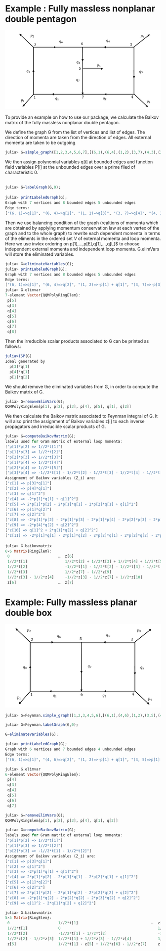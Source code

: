 # Example : Fully massless nonplanar double pentagon

![alt text](img/non_plannar_double_pentagon.png)

To provide an example on how to use our package, we calculate the Baikov matrix of the fully massless nonplanar double pentagon. 

We define the graph G from the list of vertices and list of edges. The direction of momenta are taken from the direction  of edges. All external momenta are taken to be outgoing.

```julia
julia> G=simple_graph([1,2,3,4,5,6,7],[(6,1),(6,4),(1,2),(3,7),(4,3),(2,7),(5,6),(7,5),1,2,3,4,5]);
```

We then assign polynomial variables q[i] at bounded edges and function field variables P[i] at the unbounded edges over a prime filed of characteristic 0.

```julia

julia> G=labelGraph(G,0);

julia> printLabeledGraph(G);
Graph with 7 vertices and 8 bounded edges 5 unbounded edges
Edge terms:
["(6, 1)=>q[1]", "(6, 4)=>q[2]", "(1, 2)=>q[3]", "(3, 7)=>q[4]", "(4, 3)=>q[5]", "(2, 7)=>q[6]", "(5, 6)=>q[7]", "(7, 5)=>q[8]", "1=>p[1]", "2=>p[2]", "3=>p[3]", "4=>p[4]", "5=>p[5]"]

```

Then we use balancing condition of the graph (realtions of momenta which are obtained by applying momentum conservation law at each vertex of the graph and to the whole graph) to rewrite each dependent momenta in terms of the eliments in the ordered set $V$ of external momenta and loop momenta. Here we use invlex ordering on p[1],...,p[E],q[1],...,q[L]$ to choose independent external momenta and independent loop momenta. G.elimVars will store the eliminated variables.

```julia
julia> G=eliminateVariables(G);
julia> printLabeledGraph(G);
Graph with 7 vertices and 8 bounded edges 5 unbounded edges
Edge terms:
["(6, 1)=>q[1]", "(6, 4)=>q[2]", "(1, 2)=>-p[1] + q[1]", "(3, 7)=>-p[3] - p[4] + q[2]", "(4, 3)=>-p[4] + q[2]", "(2, 7)=>-p[1] - p[2] + q[1]", "(5, 6)=>q[1] + q[2]", "(7, 5)=>-p[1] - p[2] - p[3] - p[4] + q[1] + q[2]", "1=>p[1]", "2=>p[2]", "3=>p[3]", "4=>p[4]", "5=>-p[1] - p[2] - p[3] - p[4]"]
julia> G.elimvar
7-element Vector{QQMPolyRingElem}:
 p[5]
 q[3]
 q[4]
 q[5]
 q[6]
 q[7]
 q[8]
```
Then the irreducible scalar products associated to G can be printed as follows:

```julia
julia>ISP(G)
Ideal generated by
  p[3]*q[1]
  p[4]*q[1]
  p[1]*q[2]
```

We should remove the eliminated variables from G, in order to compute the Baikov matrix of G.
```julia
julia> G=removeElimVars(G);
QQMPolyRingElem[p[1], p[2], p[3], p[4], p[5], q[1], q[2]]
```


We then calculate the Baikov matrix associated to Feynman integral of G. It will also print the assignment of Baikov variables z[i] to each inverse propagators and irreducible scalar products of G.

```julia
julia> G=computeBaikovMatrix(G);
labels used for Gram matrix of external loop momenta:
["p[1]*p[2] => 1//2*t[1]"]
["p[1]*p[3] => 1//2*t[2]"]
["p[2]*p[3] => 1//2*t[3]"]
["p[1]*p[4] => 1//2*t[4]"]
["p[2]*p[4] => 1//2*t[5]"]
["p[3]*p[4] => -1//2*t[1] - 1//2*t[2] - 1//2*t[3] - 1//2*t[4] - 1//2*t[5]"]
Assignment of Baikov variables (Z_i) are:
["z[1] => p[3]*q[1]"]
["z[2] => p[4]*q[1]"]
["z[3] => q[1]^2"]
["z[4] => -2*p[1]*q[1] + q[1]^2"]
["z[5] => 2*p[1]*p[2] - 2*p[1]*q[1] - 2*p[2]*q[1] + q[1]^2"]
["z[6] => p[1]*q[2]"]
["z[7] => q[2]^2"]
["z[8] => -2*p[1]*p[2] - 2*p[1]*p[3] - 2*p[1]*p[4] - 2*p[2]*p[3] - 2*p[2]*p[4] - 2*p[3]*q[2] - 2*p[4]*q[2] + q[2]^2"]
["z[9] => -2*p[4]*q[2] + q[2]^2"]
["z[10] => q[1]^2 + 2*q[1]*q[2] + q[2]^2"]
["z[11] => -2*p[1]*q[1] - 2*p[1]*q[2] - 2*p[2]*q[1] - 2*p[2]*q[2] - 2*p[3]*q[1] - 2*p[3]*q[2] - 2*p[4]*q[1] - 2*p[4]*q[2] + q[1]^2 + 2*q[1]*q[2] + q[2]^2"]

julia> G.baikovmatrix
6×6 Matrix{RingElem}:
 0                      …  z[6]
 1//2*t[1]                 1//2*t[2] + 1//2*t[3] + 1//2*t[4] + 1//2*t[5] - z[1] - z[2] - 1//2*z[3] + 1//2*z[5] - z[6] - 1//2*z[7] + 1//2*z[8] + 1//2*z[10] - 1//2*z[11]
 1//2*t[2]                 -1//2*t[1] - 1//2*t[2] - 1//2*t[3] - 1//2*t[4] - 1//2*t[5] - 1//2*z[8] + 1//2*z[9]
 1//2*t[3]                 1//2*z[7] - 1//2*z[9]
 1//2*z[3] - 1//2*z[4]     -1//2*z[3] - 1//2*z[7] + 1//2*z[10]
 z[6]                   …  z[7]
```

# Example: Fully massless planar double box 

![alt text](img/plannar_box.png)

```julia
julia> G=Feynman.simple_graph([1,2,3,4,5,6],[(6,1),(4,6),(1,2),(3,5),(4,3),(2,5),(5,6),1,2,3,4]);
```

```julia
julia> G=Feynman.labelGraph(G,0);
```

```julia
G=eliminateVariables(G);
```

```julia
julia> printLabeledGraph(G);
Graph with 6 vertices and 7 bounded edges 4 unbounded edges
Edge terms:
["(6, 1)=>q[1]", "(4, 6)=>q[2]", "(1, 2)=>-p[1] + q[1]", "(3, 5)=>p[1] + p[2] - q[2]", "(4, 3)=>p[1] + p[2] + p[3] - q[2]", "(2, 5)=>-p[1] - p[2] + q[1]", "(5, 6)=>q[1] - q[2]", "1=>p[1]", "2=>p[2]", "3=>p[3]", "4=>-p[1] - p[2] - p[3]"]
```

```julia
julia> G.elimvar
6-element Vector{QQMPolyRingElem}:
 p[4]
 q[3]
 q[4]
 q[5]
 q[6]
 q[7]
```

```julia
julia> G=removeElimVars(G);
QQMPolyRingElem[p[1], p[2], p[3], p[4], q[1], q[2]]
```

```julia
julia> G=computeBaikovMatrix(G);
labels used for Gram matrix of external loop momenta:
["p[1]*p[2] => 1//2*t[1]"]
["p[1]*p[3] => 1//2*t[2]"]
["p[2]*p[3] => -1//2*t[1] - 1//2*t[2]"]
Assignment of Baikov variables (Z_i) are:
["z[1] => p[3]*q[1]"]
["z[2] => q[1]^2"]
["z[3] => -2*p[1]*q[1] + q[1]^2"]
["z[4] => 2*p[1]*p[2] - 2*p[1]*q[1] - 2*p[2]*q[1] + q[1]^2"]
["z[5] => p[1]*q[2]"]
["z[6] => q[2]^2"]
["z[7] => 2*p[1]*p[2] - 2*p[1]*q[2] - 2*p[2]*q[2] + q[2]^2"]
["z[8] => -2*p[1]*q[2] - 2*p[2]*q[2] - 2*p[3]*q[2] + q[2]^2"]
["z[9] => q[1]^2 - 2*q[1]*q[2] + q[2]^2"]
```

```julia
julia> G.baikovmatrix
5×5 Matrix{RingElem}:
 0                      1//2*t[1]                                 …  z[5]
 1//2*t[1]              0                                            1//2*t[1] - z[5] + 1//2*z[6] - 1//2*z[7]
 1//2*t[2]              -1//2*t[1] - 1//2*t[2]                       -1//2*t[1] + 1//2*z[7] - 1//2*z[8]
 1//2*z[2] - 1//2*z[3]  1//2*t[1] + 1//2*z[3] - 1//2*z[4]            1//2*z[2] + 1//2*z[6] - 1//2*z[9]
 z[5]                   1//2*t[1] - z[5] + 1//2*z[6] - 1//2*z[7]     z[6]

```